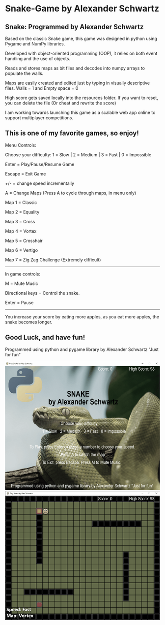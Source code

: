 # Snake-Game by Alexander Schwartz

Snake: Programmed by Alexander Schwartz
---------------------------------------------------


Based on the classic Snake game, this game was designed in python using Pygame and NumPy libraries.

Developed with object-oriented programming (OOP), it relies on both event handling and the use of objects.

Reads and stores maps as bit files and decodes into numpy arrays to populate the walls.

Maps are easily created and edited just by typing in visually descriptive files.
Walls = 1 and Empty space = 0

High score gets saved locally into the resources folder. If you want to reset, you can delete the file (Or cheat and rewrite the score)

I am working towards launching this game as a scalable web app online to support multiplayer competitions.

This is one of my favorite games, so enjoy!
---------------------------------------------------

Menu Controls:

Choose your difficulty:
1 = Slow | 2 = Medium | 3 = Fast | 0 = Impossible

Enter = Play/Pause/Resume Game

Escape = Exit Game

+/- = change speed incrementally

A = Change Maps (Press A to cycle through maps, in menu only)

Map 1 = Classic

Map 2 = Equality

Map 3 = Cross

Map 4 = Vortex

Map 5 = Crosshair

Map 6 = Vertigo

Map 7 = Zig Zag Challenge (Extremely difficult)


---------------------------------------------------

In game controls:

M = Mute Music

Directional keys = Control the snake.

Enter = Pause

---------------------------------------------------

You increase your score by eating more apples, as you eat more apples, the snake becomes longer.

Good Luck, and have fun!
---------------------------------------------------


Programmed using python and pygame library by Alexander Schwartz "Just for fun"


![Snake Gameplay](/resources/gameplay1.gif "Snake Gameplay")
![Snake Gameplay](/resources/gameplayVortex.gif "Vortex")